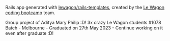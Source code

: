Rails app generated with [lewagon/rails-templates](https://github.com/lewagon/rails-templates), created by the [Le Wagon coding bootcamp](https://www.lewagon.com) team.


Group project of Aditya Mary Philip :D! 3x crazy Le Wagon students #1078 Batch - Melbourne - Graduated on 27th May 2023 - Continue working on it even after graduate :D!
